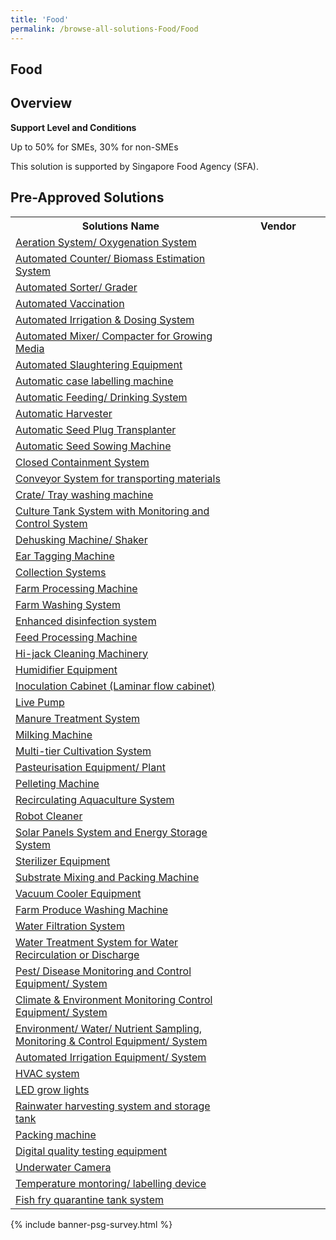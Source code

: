 ```yaml
---
title: 'Food'
permalink: /browse-all-solutions-Food/Food
---
```


## Food
## Overview

**Support Level and Conditions**

Up to 50% for SMEs, 30% for non-SMEs

This solution is supported by Singapore Food Agency (SFA).

## Pre-Approved Solutions

<table>
<tr>
<th style='width: auto;'><b>Solutions Name</b></th>
<th style='width: 30%;'><b>Vendor</b></th>
</tr>
<tr>
<td><a href='/productivity-solutions-grant/solutionrepo/solution1828' target='_blank'>Aeration System/ Oxygenation System</a><br></td>
<td></td>
</tr>
<tr>
<td><a href='/productivity-solutions-grant/solutionrepo/solution1829' target='_blank'>Automated Counter/ Biomass Estimation System</a><br></td>
<td></td>
</tr>
<tr>
<td><a href='/productivity-solutions-grant/solutionrepo/solution1830' target='_blank'>Automated Sorter/ Grader</a><br></td>
<td></td>
</tr>
<tr>
<td><a href='/productivity-solutions-grant/solutionrepo/solution1831' target='_blank'>Automated Vaccination</a><br></td>
<td></td>
</tr>
<tr>
<td><a href='/productivity-solutions-grant/solutionrepo/solution1832' target='_blank'>Automated Irrigation & Dosing System</a><br></td>
<td></td>
</tr>
<tr>
<td><a href='/productivity-solutions-grant/solutionrepo/solution1833' target='_blank'>Automated Mixer/ Compacter for Growing Media</a><br></td>
<td></td>
</tr>
<tr>
<td><a href='/productivity-solutions-grant/solutionrepo/solution1834' target='_blank'>Automated Slaughtering Equipment</a><br></td>
<td></td>
</tr>
<tr>
<td><a href='/productivity-solutions-grant/solutionrepo/solution1835' target='_blank'>Automatic case labelling machine</a><br></td>
<td></td>
</tr>
<tr>
<td><a href='/productivity-solutions-grant/solutionrepo/solution1836' target='_blank'>Automatic Feeding/ Drinking System</a><br></td>
<td></td>
</tr>
<tr>
<td><a href='/productivity-solutions-grant/solutionrepo/solution1837' target='_blank'>Automatic Harvester</a><br></td>
<td></td>
</tr>
<tr>
<td><a href='/productivity-solutions-grant/solutionrepo/solution1838' target='_blank'>Automatic Seed Plug Transplanter</a><br></td>
<td></td>
</tr>
<tr>
<td><a href='/productivity-solutions-grant/solutionrepo/solution1839' target='_blank'>Automatic Seed Sowing Machine</a><br></td>
<td></td>
</tr>
<tr>
<td><a href='/productivity-solutions-grant/solutionrepo/solution1840' target='_blank'>Closed Containment System</a><br></td>
<td></td>
</tr>
<tr>
<td><a href='/productivity-solutions-grant/solutionrepo/solution1841' target='_blank'>Conveyor System for transporting materials</a><br></td>
<td></td>
</tr>
<tr>
<td><a href='/productivity-solutions-grant/solutionrepo/solution1842' target='_blank'>Crate/ Tray washing machine</a><br></td>
<td></td>
</tr>
<tr>
<td><a href='/productivity-solutions-grant/solutionrepo/solution1843' target='_blank'>Culture Tank System with Monitoring and Control System</a><br></td>
<td></td>
</tr>
<tr>
<td><a href='/productivity-solutions-grant/solutionrepo/solution1844' target='_blank'>Dehusking Machine/ Shaker</a><br></td>
<td></td>
</tr>
<tr>
<td><a href='/productivity-solutions-grant/solutionrepo/solution1845' target='_blank'>Ear Tagging Machine</a><br></td>
<td></td>
</tr>
<tr>
<td><a href='/productivity-solutions-grant/solutionrepo/solution1846' target='_blank'>Collection Systems</a><br></td>
<td></td>
</tr>
<tr>
<td><a href='/productivity-solutions-grant/solutionrepo/solution1847' target='_blank'>Farm Processing Machine</a><br></td>
<td></td>
</tr>
<tr>
<td><a href='/productivity-solutions-grant/solutionrepo/solution1848' target='_blank'>Farm Washing System</a><br></td>
<td></td>
</tr>
<tr>
<td><a href='/productivity-solutions-grant/solutionrepo/solution1849' target='_blank'>Enhanced disinfection system</a><br></td>
<td></td>
</tr>
<tr>
<td><a href='/productivity-solutions-grant/solutionrepo/solution1850' target='_blank'>Feed Processing Machine</a><br></td>
<td></td>
</tr>
<tr>
<td><a href='/productivity-solutions-grant/solutionrepo/solution1851' target='_blank'>Hi-jack Cleaning Machinery</a><br></td>
<td></td>
</tr>
<tr>
<td><a href='/productivity-solutions-grant/solutionrepo/solution1852' target='_blank'>Humidifier Equipment</a><br></td>
<td></td>
</tr>
<tr>
<td><a href='/productivity-solutions-grant/solutionrepo/solution1853' target='_blank'>Inoculation Cabinet (Laminar flow cabinet)</a><br></td>
<td></td>
</tr>
<tr>
<td><a href='/productivity-solutions-grant/solutionrepo/solution1854' target='_blank'>Live Pump</a><br></td>
<td></td>
</tr>
<tr>
<td><a href='/productivity-solutions-grant/solutionrepo/solution1855' target='_blank'>Manure Treatment System</a><br></td>
<td></td>
</tr>
<tr>
<td><a href='/productivity-solutions-grant/solutionrepo/solution1856' target='_blank'>Milking Machine</a><br></td>
<td></td>
</tr>
<tr>
<td><a href='/productivity-solutions-grant/solutionrepo/solution1857' target='_blank'>Multi-tier Cultivation System</a><br></td>
<td></td>
</tr>
<tr>
<td><a href='/productivity-solutions-grant/solutionrepo/solution1858' target='_blank'>Pasteurisation Equipment/ Plant</a><br></td>
<td></td>
</tr>
<tr>
<td><a href='/productivity-solutions-grant/solutionrepo/solution1859' target='_blank'>Pelleting Machine</a><br></td>
<td></td>
</tr>
<tr>
<td><a href='/productivity-solutions-grant/solutionrepo/solution1860' target='_blank'>Recirculating Aquaculture System</a><br></td>
<td></td>
</tr>
<tr>
<td><a href='/productivity-solutions-grant/solutionrepo/solution1861' target='_blank'>Robot Cleaner </a><br></td>
<td></td>
</tr>
<tr>
<td><a href='/productivity-solutions-grant/solutionrepo/solution1862' target='_blank'>Solar Panels System and Energy Storage System</a><br></td>
<td></td>
</tr>
<tr>
<td><a href='/productivity-solutions-grant/solutionrepo/solution1863' target='_blank'>Sterilizer Equipment</a><br></td>
<td></td>
</tr>
<tr>
<td><a href='/productivity-solutions-grant/solutionrepo/solution1864' target='_blank'>Substrate Mixing and Packing Machine</a><br></td>
<td></td>
</tr>
<tr>
<td><a href='/productivity-solutions-grant/solutionrepo/solution1865' target='_blank'>Vacuum Cooler Equipment</a><br></td>
<td></td>
</tr>
<tr>
<td><a href='/productivity-solutions-grant/solutionrepo/solution1866' target='_blank'>Farm Produce Washing Machine</a><br></td>
<td></td>
</tr>
<tr>
<td><a href='/productivity-solutions-grant/solutionrepo/solution1867' target='_blank'>Water Filtration System</a><br></td>
<td></td>
</tr>
<tr>
<td><a href='/productivity-solutions-grant/solutionrepo/solution1868' target='_blank'>Water Treatment System for Water Recirculation or Discharge</a><br></td>
<td></td>
</tr>
<tr>
<td><a href='/productivity-solutions-grant/solutionrepo/solution1869' target='_blank'>Pest/ Disease Monitoring and Control Equipment/ System</a><br></td>
<td></td>
</tr>
<tr>
<td><a href='/productivity-solutions-grant/solutionrepo/solution1870' target='_blank'>Climate & Environment Monitoring Control Equipment/ System</a><br></td>
<td></td>
</tr>
<tr>
<td><a href='/productivity-solutions-grant/solutionrepo/solution1871' target='_blank'>Environment/ Water/ Nutrient Sampling, Monitoring & Control Equipment/ System</a><br></td>
<td></td>
</tr>
<tr>
<td><a href='/productivity-solutions-grant/solutionrepo/solution1872' target='_blank'>Automated Irrigation Equipment/ System</a><br></td>
<td></td>
</tr>
<tr>
<td><a href='/productivity-solutions-grant/solutionrepo/solution1873' target='_blank'>HVAC system</a><br></td>
<td></td>
</tr>
<tr>
<td><a href='/productivity-solutions-grant/solutionrepo/solution1874' target='_blank'>LED grow lights</a><br></td>
<td></td>
</tr>
<tr>
<td><a href='/productivity-solutions-grant/solutionrepo/solution1875' target='_blank'>Rainwater harvesting system and storage tank</a><br></td>
<td></td>
</tr>
<tr>
<td><a href='/productivity-solutions-grant/solutionrepo/solution1876' target='_blank'>Packing machine</a><br></td>
<td></td>
</tr>
<tr>
<td><a href='/productivity-solutions-grant/solutionrepo/solution1877' target='_blank'>Digital quality testing equipment</a><br></td>
<td></td>
</tr>
<tr>
<td><a href='/productivity-solutions-grant/solutionrepo/solution1878' target='_blank'>Underwater Camera </a><br></td>
<td></td>
</tr>
<tr>
<td><a href='/productivity-solutions-grant/solutionrepo/solution1879' target='_blank'>Temperature montoring/ labelling device</a><br></td>
<td></td>
</tr>
<tr>
<td><a href='/productivity-solutions-grant/solutionrepo/solution1880' target='_blank'>Fish fry quarantine tank system</a><br></td>
<td></td>
</tr>
</table>

{% include banner-psg-survey.html %}
